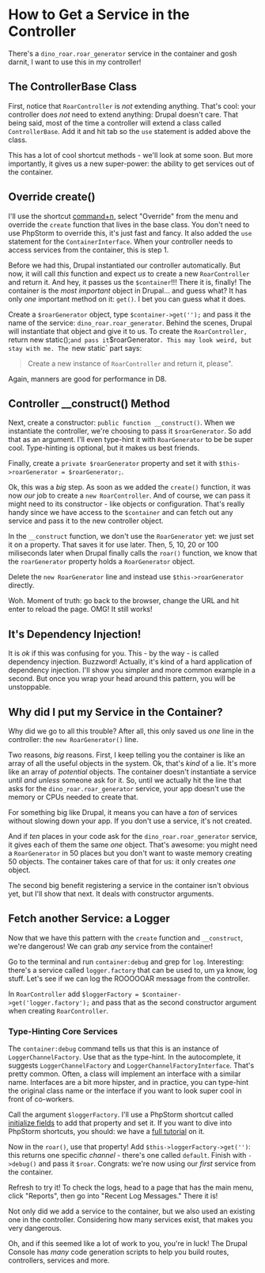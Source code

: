 # How to Get a Service in the Controller

There's a `dino_roar.roar_generator` service in the container and gosh darnit, I
want to use this in my controller!

## The ControllerBase Class

First, notice that `RoarController` is *not* extending anything. That's cool: your
controller does *not* need to extend anything: Drupal doesn't care. That being said,
most of the time a controller will extend a class called `ControllerBase`. Add it
and hit tab so the `use` statement is added above the class.

This has a lot of cool shortcut methods - we'll look at some soon. But more importantly,
it gives us a new super-power: the ability to get services out of the container. 

## Override create()

I'll use the shortcut [command+n](http://knpuniversity.com/screencast/phpstorm/doctrine),
select "Override" from the menu and override the `create` function that lives in
the base class. You don't need to use PhpStorm to override this, it's just fast and
fancy. It also added the `use` statement for the `ContainerInterface`. When your
controller needs to access services from the container, this is step 1.

Before we had this, Drupal instantiated our controller automatically. But now, it
will call *this* function and expect *us* to create a new `RoarController` and return
it. And hey, it passes us the `$container`!!! There it is, finally! The container
is the *most important* object in Drupal... and guess what? It has only *one* important
method on it: `get()`. I bet you can guess what it does.

Create a `$roarGenerator` object, type `$container->get('');` and pass it the name
of the service: `dino_roar.roar_generator`. Behind the scenes, Drupal will instantiate
that object and give it to us. To create the `RoarController, `return new static();`
and pass it `$roarGenerator`. This may look weird, but stay with me. The `new static`
part says:

> Create a new instance of `RoarController` and return it, please".

Again, manners are good for performance in D8.

## Controller __construct() Method

Next, create a constructor: `public function __construct()`. When we instantiate
the controller, we're choosing to pass it `$roarGenerator`. So add that as an argument.
I'll even type-hint it with `RoarGenerator` to be be super cool. Type-hinting is
optional, but it makes us best friends.

Finally, create a `private $roarGenerator` property and set it with
`$this->roarGenerator = $roarGenerator;`.

Ok, this was a *big* step. As soon as we added the `create()` function, it was now
*our* job to create a `new RoarController`. And of course, we can pass it might need
to its constructor - like objects or configuration. That's really handy since
we have access to the `$container` and can fetch out any service and pass it to
the new controller object.

In the `__construct` function, we don't use the `RoarGenerator` yet: we just set
it on a property. That saves it for use later. Then, 5, 10, 20 or 100 miliseconds
later when Drupal finally calls the `roar()` function, we know that the `roarGenerator`
property holds a `RoarGenerator` object.

Delete the `new RoarGenerator` line and instead use `$this->roarGenerator` directly.

Woh. Moment of truth: go back to the browser, change the URL and hit enter to reload
the page. OMG! It still works!

## It's Dependency Injection!

It is *ok* if this was confusing for you. This - by the way - is called dependency
injection. Buzzword! Actually, it's kind of a hard application of dependency injection.
I'll show you simpler and more common example in a second. But once you wrap your
head around this pattern, you will be unstoppable.


## Why did I put my Service in the Container?

Why did we go to all this trouble? After all, this only saved us *one* line in the
controller: the `new RoarGenerator()` line.

Two reasons, *big* reasons. First, I keep telling you the container is like an array
of all the useful objects in the system. Ok, that's *kind* of a lie. It's more like
an array of *potential* objects. The container doesn't instantiate a service until
*and unless* someone ask for it. So, until we actually hit the line that asks for
the `dino_roar.roar_generator` service, your app doesn't use the memory or CPUs needed
to create that.

For something big like Drupal, it means you can have a *ton* of services without
slowing down your app. If you don't use a service, it's not created.

And if *ten* places in your code ask for the `dino_roar.roar_generator` service,
it gives each of them the same *one* object. That's awesome: you might need a
`RoarGenerator` in 50 places but you don't want to waste memory creating 50 objects.
The container takes care of that for us: it only creates *one* object.

The second big benefit registering a service in the container isn't obvious yet,
but I'll show that next. It deals with constructor arguments.

## Fetch another Service: a Logger

Now that we have this pattern with the `create` function and `__construct`, we're
dangerous! We can grab *any* service from the container!

Go to the terminal and run `container:debug` and grep for `log`. Interesting: there's
a service called `logger.factory` that can be used to, um ya know, log stuff. Let's
see if we can log the ROOOOOAR message from the controller.

In `RoarController` add `$loggerFactory = $container->get('logger.factory');` and
pass that as the second constructor argument when creating `RoarController`.

### Type-Hinting Core Services

The `container:debug` command tells us that this is an instance of `LoggerChannelFactory`.
Use that as the type-hint. In the autocomplete, it suggests `LoggerChannelFactory`
and `LoggerChannelFactoryInterface`. That's pretty common. Often, a class will implement
an interface with a similar name. Interfaces are a bit more hipster, and in practice,
you can type-hint the original class name or the interface if you want to look super
cool in front of co-workers.

Call the argument `$loggerFactory`. I'll use a PhpStorm shortcut called
[initialize fields](http://knpuniversity.com/screencast/phpstorm/service-shortcuts#generating-constructor-properties)
to add that property and set it. If you want to dive into PhpStorm shortcuts, you
should: we have a [full tutorial](http://knpuniversity.com/screencast/phpstorm) on
it.

Now in the `roar()`, use that property! Add `$this->loggerFactory->get('')`: this
returns one specific *channel* - there's one called `default`. Finish with `->debug()`
and pass it `$roar`. Congrats: we're now using our *first* service from the container.

Refresh to try it! To check the logs, head to a page that has the main menu, click
"Reports", then go into "Recent Log Messages." There it is! 

Not only did we add a service to the container, but we also used an existing one
in the controller. Considering how many services exist, that makes you very dangerous. 

Oh, and if this seemed like a lot of work to you, you're in luck! The Drupal Console
has *many* code generation scripts to help you build routes, controllers, services
and more.
